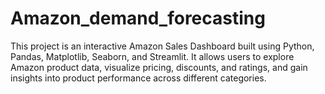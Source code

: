 # Amazon_demand_forecasting
This project is an interactive Amazon Sales Dashboard built using Python, Pandas, Matplotlib, Seaborn, and Streamlit. It allows users to explore Amazon product data, visualize pricing, discounts, and ratings, and gain insights into product performance across different categories.
